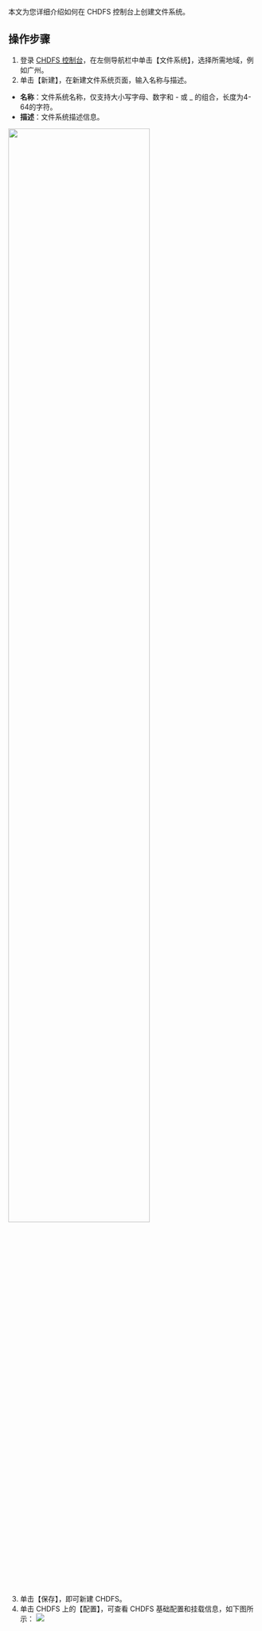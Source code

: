 本文为您详细介绍如何在 CHDFS 控制台上创建文件系统。

## 操作步骤
1. 登录 [CHDFS 控制台](https://console.cloud.tencent.com/chdfs)，在左侧导航栏中单击【文件系统】，选择所需地域，例如广州。
2. 单击【新建】，在新建文件系统页面，输入名称与描述。
 - **名称**：文件系统名称，仅支持大小写字母、数字和 - 或 \_ 的组合，长度为4-64的字符。
 - **描述**：文件系统描述信息。

<img src="https://main.qcloudimg.com/raw/6605445472576e30cdca6f00340dee19.png" width="75%">

3. 单击【保存】，即可新建 CHDFS。
4. 单击 CHDFS 上的【配置】，可查看 CHDFS 基础配置和挂载信息，如下图所示：
![](https://main.qcloudimg.com/raw/b66b5179292b1f9e913159dca82929c4.png)

